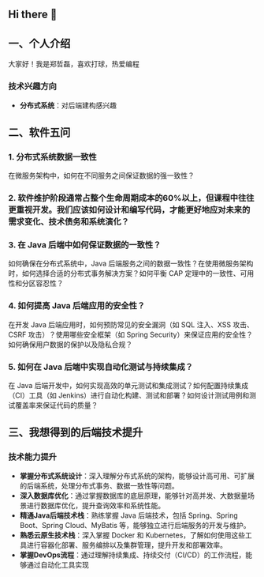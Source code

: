 ## Hi there 👋

## 一、个人介绍

大家好！我是郑哲磊，喜欢打球，热爱编程

### 技术兴趣方向
- **分布式系统**：对后端建构感兴趣

## 二、软件五问

### 1. 分布式系统数据一致性
在微服务架构中，如何在不同服务之间保证数据的强一致性？

### 2. 软件维护阶段通常占整个生命周期成本的60%以上，但课程中往往更重视开发。我们应该如何设计和编写代码，才能更好地应对未来的需求变化、技术债务和系统演化？

### 3. 在 Java 后端中如何保证数据的一致性？
如何确保在分布式系统中，Java 后端服务之间的数据一致性？在使用微服务架构时，如何选择合适的分布式事务解决方案？如何平衡 CAP 定理中的一致性、可用性和分区容忍性？

### 4. 如何提高 Java 后端应用的安全性？
在开发 Java 后端应用时，如何预防常见的安全漏洞（如 SQL 注入、XSS 攻击、CSRF 攻击）？使用哪些安全框架（如 Spring Security）来保证应用的安全性？如何确保用户数据的保护以及隐私合规？

### 5. 如何在 Java 后端中实现自动化测试与持续集成？
在 Java 后端开发中，如何实现高效的单元测试和集成测试？如何配置持续集成（CI）工具（如 Jenkins）进行自动化构建、测试和部署？如何设计测试用例和测试覆盖率来保证代码的质量？

## 三、我想得到的后端技术提升

### 技术能力提升
- **掌握分布式系统设计**：深入理解分布式系统的架构，能够设计高可用、可扩展的后端系统，处理分布式事务、数据一致性等问题。
- **深入数据库优化**：通过掌握数据库的底层原理，能够针对高并发、大数据量场景进行数据库优化，提升查询效率和系统性能。
- **精通Java后端技术栈**：熟练掌握 Java 后端技术，包括 Spring、Spring Boot、Spring Cloud、MyBatis 等，能够独立进行后端服务的开发与维护。
- **熟悉云原生技术栈**：深入掌握 Docker 和 Kubernetes，了解如何使用这些工具进行容器化部署、服务编排以及集群管理，提升开发和部署效率。
- **掌握DevOps流程**：通过理解持续集成、持续交付（CI/CD）的工作流程，能够通过自动化工具实现


